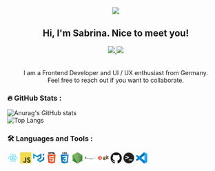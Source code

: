 <div id="header" align="center">
<img src="https://media.giphy.com/media/2zZNmrvguyPTS06rK0/giphy.gif" width="20%" />
 <br/>
  <h2>Hi, I'm Sabrina. Nice to meet you!</h2>
<a href="https://www.linkedin.com/in/musa180688" target="_blank">
<img src="https://img.shields.io/badge/-LinkedIn-blue?style=for-the-badge&logo=linkedin"/>
  </a>
  <a href="https://portfolio-sabmueller.vercel.app" target="_blank">
<img src="https://img.shields.io/badge/-Portfolio--Website-red?style=for-the-badge&logo=webflow" />
  </a>
</div>
<div align="center">
  <br/>
  <br/>
I am a Frontend Developer and UI / UX enthusiast from Germany.
<br/>
Feel free to reach out if you want to collaborate.
<br/>
  </div>
  
### 🔥 GitHub Stats :
![Anurag's GitHub stats](https://github-readme-stats.vercel.app/api?username=SabMueller&hide=contribs,issues&count_private=true&show_icons=true&theme=tokyonight)
<br/>
![Top Langs](https://github-readme-stats.vercel.app/api/top-langs/?username=SabMueller&layout=compact&theme=tokyonight)


### 🛠️ Languages and Tools :
<span>
<img align-self="left" alt="React" width="26px" src="https://raw.githubusercontent.com/github/explore/80688e429a7d4ef2fca1e82350fe8e3517d3494d/topics/react/react.png" />
<img align-self="left" alt="JavaScript" width="26px" src="https://raw.githubusercontent.com/github/explore/80688e429a7d4ef2fca1e82350fe8e3517d3494d/topics/javascript/javascript.png" />
  <img src="https://github.com/devicons/devicon/blob/master/icons/materialui/materialui-original.svg" title="Material UI" alt="Material UI" width="26" />
<img align-self="left" alt="HTML5" width="26px" src="https://raw.githubusercontent.com/github/explore/80688e429a7d4ef2fca1e82350fe8e3517d3494d/topics/html/html.png" />
<img align-self="left" alt="CSS3" width="26px" src="https://raw.githubusercontent.com/github/explore/80688e429a7d4ef2fca1e82350fe8e3517d3494d/topics/css/css.png" />
  <img align-self="left" alt="Node.js" width="26px" src="https://raw.githubusercontent.com/github/explore/80688e429a7d4ef2fca1e82350fe8e3517d3494d/topics/nodejs/nodejs.png" />
<img align-self="left" alt="MongoDB" width="26px" src="https://raw.githubusercontent.com/github/explore/80688e429a7d4ef2fca1e82350fe8e3517d3494d/topics/mongodb/mongodb.png" />
<img align-self="left" alt="Git" width="26px" src="https://raw.githubusercontent.com/github/explore/80688e429a7d4ef2fca1e82350fe8e3517d3494d/topics/git/git.png" />
<img align-self="left" alt="GitHub" width="26px" src="https://raw.githubusercontent.com/github/explore/78df643247d429f6cc873026c0622819ad797942/topics/github/github.png" />
<img align-self="left" alt="Terminal" width="26px" src="https://raw.githubusercontent.com/github/explore/80688e429a7d4ef2fca1e82350fe8e3517d3494d/topics/terminal/terminal.png" />
<img align-self="left" alt="Visual Studio Code" width="26px" src="https://raw.githubusercontent.com/github/explore/80688e429a7d4ef2fca1e82350fe8e3517d3494d/topics/visual-studio-code/visual-studio-code.png" />
</span>
